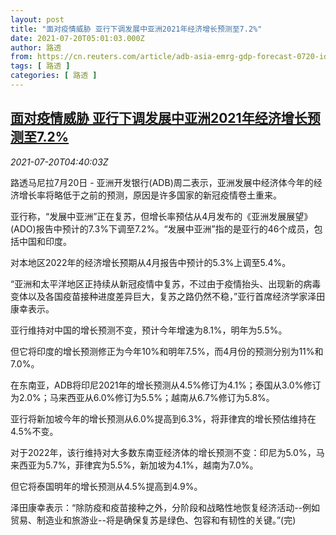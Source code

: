 ```yaml
---
layout: post
title: "面对疫情威胁 亚行下调发展中亚洲2021年经济增长预测至7.2%"
date: 2021-07-20T05:01:03.000Z
author: 路透
from: https://cn.reuters.com/article/adb-asia-emrg-gdp-forecast-0720-idCNKBS2EQ0CV
tags: [ 路透 ]
categories: [ 路透 ]
---
```

<!--1626757263000-->
[面对疫情威胁 亚行下调发展中亚洲2021年经济增长预测至7.2%](https://cn.reuters.com/article/adb-asia-emrg-gdp-forecast-0720-idCNKBS2EQ0CV)
------

<div>
<div><i>2021-07-20T04:40:03Z</i></div><p>路透马尼拉7月20日 - 亚洲开发银行(ADB)周二表示，亚洲发展中经济体今年的经济增长率将略低于之前的预测，原因是许多国家的新冠疫情卷土重来。</p><p>亚行称，“发展中亚洲”正在复苏，但增长率预估从4月发布的《亚洲发展展望》(ADO)报告中预计的7.3%下调至7.2%。“发展中亚洲”指的是亚行的46个成员，包括中国和印度。</p><p>对本地区2022年的经济增长预期从4月报告中预计的5.3%上调至5.4%。</p><p>“亚洲和太平洋地区正持续从新冠疫情中复苏，不过由于疫情抬头、出现新的病毒变体以及各国疫苗接种进度差异巨大，复苏之路仍然不稳，”亚行首席经济学家泽田康幸表示。</p><p>亚行维持对中国的增长预测不变，预计今年增速为8.1%，明年为5.5%。</p><p>但它将印度的增长预测修正为今年10%和明年7.5%，而4月份的预测分别为11%和7.0%。</p><p>在东南亚，ADB将印尼2021年的增长预测从4.5%修订为4.1%；泰国从3.0%修订为2.0%；马来西亚从6.0%修订为5.5%；越南从6.7%修订为5.8%。</p><p>亚行将新加坡今年的增长预测从6.0%提高到6.3%，将菲律宾的增长预估维持在4.5%不变。</p><p>对于2022年，该行维持对大多数东南亚经济体的增长预测不变：印尼为5.0%，马来西亚为5.7%，菲律宾为5.5%，新加坡为4.1%，越南为7.0%。</p><p>但它将泰国明年的增长预测从4.5%提高到4.9%。</p><p>泽田康幸表示：“除防疫和疫苗接种之外，分阶段和战略性地恢复经济活动--例如贸易、制造业和旅游业--将是确保复苏是绿色、包容和有韧性的关键。”(完)</p>
</div>
